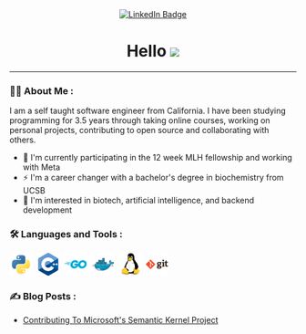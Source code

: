 <div id="header" align="center">
<div id="badges">
  <a href="https://www.linkedin.com/in/am831/">
  <img src="https://img.shields.io/badge/LinkedIn-blue?style=for-the-badge&logo=linkedin&logoColor=white" alt="LinkedIn Badge"/>
  </a>
</div>
  <h1>
    Hello
  <img src="https://media.giphy.com/media/hvRJCLFzcasrR4ia7z/giphy.gif" width="30px"/>
</h1>
</div>

---

### :woman_technologist: About Me :

I am a self taught software engineer from California. I have been studying programming for 3.5 years through taking online courses, working on personal projects, contributing to open source and collaborating with others.  
- :seedling: I'm currently participating in the 12 week MLH fellowship and working with Meta
- :zap: I'm a career changer with a bachelor's degree in biochemistry from UCSB
- :telescope: I'm interested in biotech, artificial intelligence, and backend development

### :hammer_and_wrench: Languages and Tools :
<div>
<img src="https://github.com/devicons/devicon/blob/master/icons/python/python-original.svg" title="Python" alt="Python" width="40" height="40"/>&nbsp;
<img src="https://github.com/devicons/devicon/blob/master/icons/cplusplus/cplusplus-original.svg" title="C++" alt="C++" width="40" height="40"/>&nbsp;
<img src="https://github.com/devicons/devicon/blob/master/icons/go/go-original-wordmark.svg" title="Go" alt="Go" width="40" height="40"/>&nbsp;
<img src="https://github.com/devicons/devicon/blob/master/icons/docker/docker-original.svg" title="Docker" alt="Docker" width="40" height="40"/>&nbsp;
<img src="https://github.com/devicons/devicon/blob/master/icons/linux/linux-original.svg" title="Linux" alt="Linux" width="40" height="40"/>&nbsp;
<img src="https://github.com/devicons/devicon/blob/master/icons/git/git-original-wordmark.svg" title="Git" alt="Git" width="40" height="40"/>&nbsp;
</div>

### :writing_hand: Blog Posts :
- <a href="https://www.linkedin.com/pulse/my-summer-internship-contributing-microsofts-semantic-alisha-maddy%3FtrackingId=X8nyI1UxTmiUitdhgFkfsQ%253D%253D/?trackingId=X8nyI1UxTmiUitdhgFkfsQ%3D%3D"> Contributing To Microsoft's Semantic Kernel Project </a>
